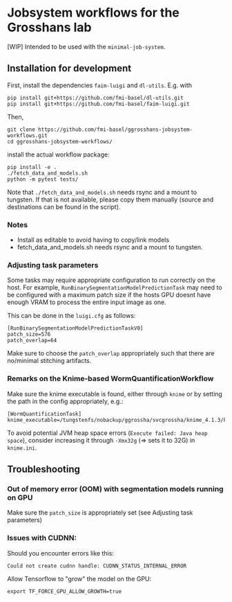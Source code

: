 # Jobsystem workflows for the Grosshans lab

[WIP] Intended to be used with the ```minimal-job-system```.

## Installation for development

First, install the dependencies ```faim-luigi``` and ```dl-utils```. E.g. with

```
pip install git+https://github.com/fmi-basel/dl-utils.git
pip install git+https://github.com/fmi-basel/faim-luigi.git
```

Then, 
```
git clone https://github.com/fmi-basel/ggrosshans-jobsystem-workflows.git
cd ggrosshans-jobsystem-workflows/
```

install the actual workflow package:
```
pip install -e .
./fetch_data_and_models.sh
python -m pytest tests/
```
Note that ```./fetch_data_and_models.sh``` needs rsync and a mount to tungsten. If that is not available, please copy them manually (source and destinations can be found in the script).

### Notes

- Install as editable to avoid having to copy/link models
- fetch_data_and_models.sh needs rsync and a mount to tungsten.


### Adjusting task parameters

Some tasks may require appropriate configuration to run correctly on
the host. For example, ```RunBinarySegmentationModelPredictionTask```
may need to be configured with a maximum patch size if the hosts GPU
doesnt have enough VRAM to process the entire input image as one.

This can be done in the ```luigi.cfg``` as follows:

```
[RunBinarySegmentationModelPredictionTaskV0]
patch_size=576
patch_overlap=64

```

Make sure to choose the ```patch_overlap``` appropriately such that
there are no/minimal stitching artifacts.

### Remarks on the Knime-based WormQuantificationWorkflow

Make sure the knime executable is found, either through ```knime``` or 
by setting the path in the config appropriately, e.g.:

```
[WormQuantificationTask]
knime_executable=/tungstenfs/nobackup/ggrossha/svcgrossha/knime_4.1.3/knime
```

To avoid potential JVM heap space errors (```Execute failed: Java heap space```),
consider increasing it through ```-Xmx32g``` (=> sets it to 32G) in ```knime.ini```. 


## Troubleshooting

### Out of memory error (OOM) with segmentation models running on GPU

Make sure the ```patch_size``` is appropriately set (see Adjusting task parameters)

### Issues with CUDNN:

Should you encounter errors like this:

```
Could not create cudnn handle: CUDNN_STATUS_INTERNAL_ERROR
```

Allow Tensorflow to "grow" the model on the GPU:

```
export TF_FORCE_GPU_ALLOW_GROWTH=true
```





